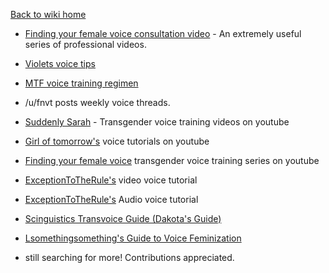 
[Back to wiki home](w/transvoice/index)

* [Finding your female voice consultation video](https://www.youtube.com/watch?v=CbTtASux7ys) - An extremely useful series of professional videos.
* [Violets voice tips](http://www.reddit.com/r/asktransgender/comments/1wi7uk/violets_voice_tips/)  
  
* [MTF voice training regimen](http://www.reddit.com/r/asktransgender/comments/1ske7b/mtf_voice_training_regimen/)  
  
* /u/fnvt posts weekly voice threads.  
  
* [Suddenly Sarah](https://www.youtube.com/watch?v=3DiyKv4o5Ls) - Transgender voice training videos on youtube  
  
* [Girl of tomorrow's](https://www.youtube.com/user/girloftomorrow/videos) voice tutorials on youtube  
  
* [Finding your female voice](https://www.youtube.com/watch?v=mO41CpUW7IM&amp;amp;feature=BFa&amp;amp;list=UL5u399BgzMTs&amp;amp;lf=mfu_in_order) transgender voice training series on youtube  
  
* [ExceptionToTheRule's](https://www.youtube.com/watch?v=NGYwFPKjy9E) video voice tutorial  
  
* [ExceptionToTheRule's](https://soundcloud.com/cyndercyns/voice-tutorial) Audio voice tutorial  

* [Scinguistics Transvoice Guide (Dakota's Guide)](https://docs.google.com/document/d/1j_-8dndFzKTX0xBSF15ZEJWdw958ryh0IPKq1sz8p04/edit)

* [Lsomethingsomething's Guide to Voice Feminization](https://www.reddit.com/r/transvoice/comments/d3clhe/ls_voice_training_guide_level_1_for_mtf/?st=k5pwrnvf&amp;sh=2f38961f)  
  
* still searching for more! Contributions appreciated.